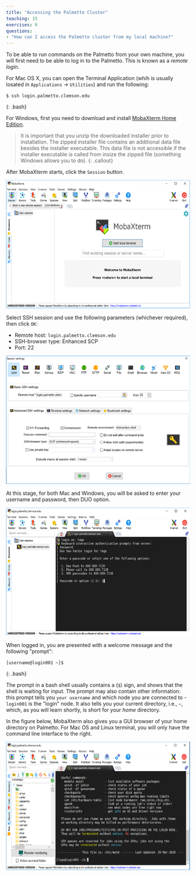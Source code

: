```yaml
---
title: "Accessing the Palmetto Cluster"
teaching: 15
exercises: 0
questions:
- "How can I access the Palmetto cluster from my local machine?"
---
```


To be able to run commands on the Palmetto from your own machine,
you will first need to be able to log in to the Palmetto.
This is known as a *remote login*.

For Mac OS X, you can open the Terminal Application (whih is usually losated in `Applications` &rarr; `Utilities`) and run the following:

~~~
$ ssh login.palmetto.clemson.edu
~~~
{: .bash}

For Windows, first you need to download and install
[MobaXterm Home Edition](https://mobaxterm.mobatek.net/download.html).

> It is important that you unzip the downloaded installer prior to installation.
> The zipped installer file contains an additional data file besides the installer
> executable. This data file is not accessible if the installer executable is
> called from insize the zipped file (something Windows allows you to do).
{: .callout}

After MobaXterm starts, click the `Session` button.

<img src="../fig/mobaxterm_0.png" alt="Main MobaXterm Windows" style="height:350px">


Select SSH session and use the following parameters (whichever required), then click `OK`:

* Remote host: `login.palmetto.clemson.edu`
* SSH-browser type: Enhanced SCP
* Port: 22

<img src="../fig/mobaxterm_1.png" alt="MobaXterm SSH Session" style="height:350px">

At this stage, for both Mac and Windows, you will be asked to enter your username
and password, then DUO option.

<img src="../fig/mobaxterm_2.png" alt="Login interface" style="height:350px">

When logged in,
you are presented with a welcome message
and the following "prompt":

~~~
[username@login001 ~]$
~~~
{: .bash}

The prompt in a bash shell usually
contains a (`$`) sign,
and shows that the shell is waiting for input.
The prompt may also contain other information:
this prompt tells you `your username` and which node
you are connected to -
`login001` is the "login" node.
It also tells you your current directory,
i.e., `~`, which, as you will learn shortly,
is short for your *home* directory.

In the figure below, MobaXterm also gives you a GUI browser of your home
directory on Palmetto. For Mac OS and Linux terminal, you will only have the
command line interface to the right.

<img src="../fig/mobaxterm_4.png" alt="MobaXterm interface" style="height:350px">
